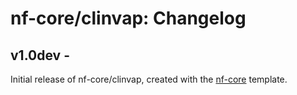 # nf-core/clinvap: Changelog

## v1.0dev - <date>
Initial release of nf-core/clinvap, created with the [nf-core](http://nf-co.re/) template.
